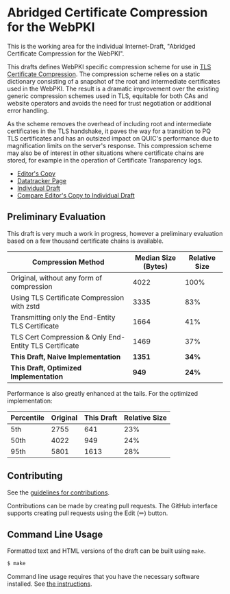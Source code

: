 # Abridged Certificate Compression for the WebPKI

This is the working area for the individual Internet-Draft, "Abridged Certificate Compression for the WebPKI".

This drafts defines WebPKI specific compression scheme for use in [TLS Certificate Compression](https://www.rfc-editor.org/rfc/rfc8879.html). The compression scheme relies on a static dictionary consisting of a snapshot of the root and intermediate certificates used in the WebPKI. The result is a dramatic improvement over the existing generic compression schemes used in TLS, equitable for both CAs and website operators and avoids the need for trust negotiation or additional error handling. 

As the scheme removes the overhead of including root and intermediate certificates in the TLS handshake, it paves the way for a transition to PQ TLS certificates and has an outsized impact on QUIC's performance due to magnification limits on the server's response. This compression scheme may also be of interest in other situations where certificate chains are stored, for example in the operation of Certificate Transparency logs.

* [Editor's Copy](https://dennisjackson.github.io/draft-jackson-tls-cert-abridge/#go.draft-jackson-tls-cert-abridge.html)
* [Datatracker Page](https://datatracker.ietf.org/doc/draft-jackson-tls-cert-abridge)
* [Individual Draft](https://datatracker.ietf.org/doc/html/draft-jackson-tls-cert-abridge)
* [Compare Editor's Copy to Individual Draft](https://dennisjackson.github.io/draft-jackson-tls-cert-abridge/#go.draft-jackson-tls-cert-abridge.diff)

## Preliminary Evaluation

This draft is very much a work in progress, however a preliminary evaluation based on a few thousand certificate chains is available.

| Compression Method                                     | Median Size (Bytes) | Relative Size |
|--------------------------------------------------------|---------------------|---------------|
| Original, without any form of compression              | 4022                | 100%          |
| Using TLS Certificate Compression with zstd            | 3335                | 83%           |
| Transmitting only the End-Entity TLS Certificate       | 1664                | 41%           |
| TLS Cert Compression & Only End-Entity TLS Certificate | 1469                | 37%           |
| **This Draft, Naive Implementation**                   | **1351**            | **34%**       |
| **This Draft, Optimized Implementation**               | **949**             | **24%**       |

Performance is also greatly enhanced at the tails. For the optimized implementation:

| Percentile      | Original  | This Draft    | Relative Size |
|-----------------|-----------|---------------|---------------|
| 5th             | 2755      | 641           | 23%           |
| 50th            | 4022      | 949           | 24%           |
| 95th            | 5801      | 1613          | 28%           |

## Contributing

See the
[guidelines for contributions](https://github.com/dennisjackson/draft-jackson-tls-cert-abridge/blob/main/CONTRIBUTING.md).

Contributions can be made by creating pull requests.
The GitHub interface supports creating pull requests using the Edit (✏) button.

## Command Line Usage

Formatted text and HTML versions of the draft can be built using `make`.

```sh
$ make
```

Command line usage requires that you have the necessary software installed.  See
[the instructions](https://github.com/martinthomson/i-d-template/blob/main/doc/SETUP.md).

